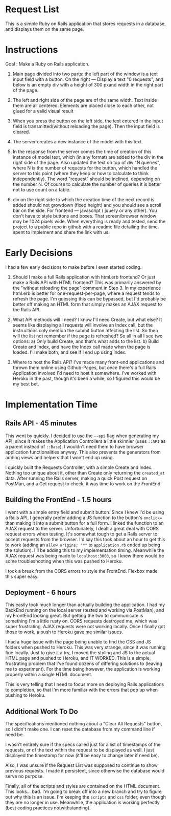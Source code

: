 # Request List

This is a simple Ruby on Rails application that stores requests in a database, and displays them on the same page.

# Instructions

Goal : Make a Ruby on Rails application.

1. Main page divided into two parts: the left part of the window is a text input field with a button. On the right — Display a text "0 requests", and below is an empty div with a height of 300 pxand width in the right part of the page.

2. The left and right side of the page are of the same width. Text inside them are all centered. Elements are placed close to each other, not glued for a valid visual result

3. When you press the button on the left side, the text entered in the input field is transmitted(without reloading the page). Then the input field is cleared.

4. The server creates a new instance of the model with this text.

5. In the response from the server comes the time of creation of this instance of model text, which (in any format) are added to the div in the right side of the page. Also updated the text on top of div "N queries", where N is the number of requests for the button, which handled the server to this point (where they keep or how to calculate to think independently). The word "request" should be inclined, depending on the number N. Of course to calculate the number of queries it is better not to use count on a table.

6. div on the right side to which the creation time of the next record is added should not growdown (fixed height) and you should see a scroll bar on the side. For frontend — javascript ( jquery or any other). You don't have to style buttons and boxes. That screen/browser window may be 1024 pixels wide. When everything is ready and tested, send the project to a public repo in github with a readme file detailing the time spent to implement and share the link with us.

# Early Decisions

I had a few early decisions to make before I even started coding.

1. Should I make a full Rails application with html.erb frontend?  Or just make a Rails API with HTML frontend?  This was primarily answered by the "without reloading the page" comment in Step 3.  In my experience html.erb is better for one-request-per-page, where a request tends to refresh the page.  I'm guessing this can be bypassed, but I'd probably be better off making an HTML form that simply makes an AJAX request to the Rails API.

2. What API methods will I need?  I know I'll need Create, but what else?  It seems like displaying all requests will involve an Index call, but the instructions only mention the submit button affecting the list.  So then will the list not remember if the page is refreshed?  So all in all I see two options: a) Only build Create, and that's what adds to the list.  b) Build Create and Index, and have the Index call made when the page is loaded.  I'll make both, and see if I end up using Index.

3. Where to host the Rails API?  I've made many front-end applications and thrown them online using Github-Pages, but once there's a full Rails Application involved I'd need to host it somewhere.  I've worked with Heroku in the past, though it's been a while, so I figured this would be my best bet.

# Implementation Time

## Rails API - 45 minutes

This went by quickly.  I decided to use the `--api` flag when generating my API, since it makes the Application Controllers a little skinnier (uses `::API` as a parent instead of `::Base`).  I wouldn't need them to have browser application functionalities anyway.  This also prevents the generators from adding views and helpers that I won't end up using.

I quickly built the Requests Controller, with a simple Create and Index.  Nothing too unique about it, other than Create only returning the `created_at` data.  After running the Rails server, making a quick Post request on PostMan, and a Get request to check, it was time to work on the FrontEnd.

## Building the FrontEnd - 1.5 hours

I went with a simple entry field and submit button.  Since I knew I'd be using a Rails API, I generally prefer adding a JS function to the button's `onclick=` than making it into a submit button for a full form.  I linked the function to an AJAX request to the server.  Unfortunately, I dealt a great deal with CORS request errors when testing.  It's somewhat tough to get a Rails server to accept requests from the browser.  I'd say this took about an hour to get this to work (adding an `allow origins: "*"` to `application.rb` ended up being the solution).  I'll be adding this to my implementation timing.  Meanwhile the AJAX request was being made to `localhost:3000`, so I knew there would be some troubleshooting when this was pushed to Heroku.

I took a break from the CORS errors to style the FrontEnd.  Flexbox made this super easy.

## Deployment - 6 hours

This easily took much longer than actually building the application.  I had my BackEnd running on the local server (tested and working via PostMan), and my FrontEnd looking great.  But getting the two to communicate is something I'm a little rusty on.  CORS requests destroyed me, which was super frustrating.  AJAX requests were not working locally.  Once I finally got those to work, a push to Heroku gave me similar issues.

I had a huge issue with the page being unable to find the CSS and JS folders when pushed to Heroku.  This was very strange, since it was running fine locally.  Just to give it a try, I moved the styling and JS to the actual HTML page and pushed to Heroku, and IT WORKED.  This is a simple, frustrating problem that I've found dozens of differing solutions to (leaving me to experiment).  For the time being however, the application is working properly within a single HTML document.

This is very telling that I need to focus more on deploying Rails applications to completion, so that I'm more familiar with the errors that pop up when pushing to Heroku.

## Additional Work To Do

The specifications mentioned nothing about a "Clear All Requests" button, so I didn't make one.  I can reset the database from my command line if need be.

I wasn't entirely sure if the specs called just for a list of timestamps of the requests, or of the text within the request to be displayed as well.  I just displayed the timestamp for now (it'll be easy to change later if need be).

Also, I was unsure if the Request List was supposed to continue to show previous requests.  I made it persistent, since otherwise the database would serve no purpose.

Finally, all of the scripts and styles are contained on the HTML document.  This looks... bad.  I'm going to break off into a new branch and try to figure out why this is an issue.  I'm keeping the `scripts` and `css` folder, even though they are no longer in use.  Meanwhile, the application is working perfectly (best coding practices notwithstanding).
